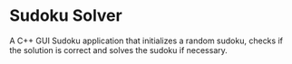 # Sudoku Solver
A C++ GUI Sudoku application that initializes a random sudoku, checks if the solution is correct and solves the sudoku if necessary.
